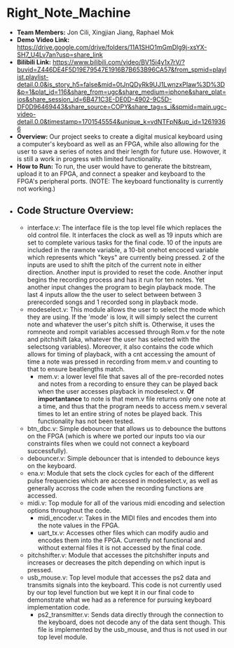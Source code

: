 # Right_Note_Machine
- **Team Members:** Jon Cili, Xingjian Jiang, Raphael Mok
- **Demo Video Link:** https://drive.google.com/drive/folders/11A1SHO1mGmDlg9j-xsYX-SH7_U4Lv7an?usp=share_link
- **Bilibili Link:** https://www.bilibili.com/video/BV15i4y1x7rV/?buvid=Z446DE4F5D19E79547E1916B7B653B96CA57&from_spmid=playlist.playlist-detail.0.0&is_story_h5=false&mid=0tJnQDyRk9UJ1LwnzxPIaw%3D%3D&p=1&plat_id=116&share_from=ugc&share_medium=iphone&share_plat=ios&share_session_id=6B471C3E-DE0D-4902-9C5D-DF0D96469443&share_source=COPY&share_tag=s_i&spmid=main.ugc-video-detail.0.0&timestamp=1701545554&unique_k=vdNTFpN&up_id=12619366
- **Overview:** Our project seeks to create a digital musical keyboard using a computer's keyboard as well as an FPGA, while also allowing for the user to save a series of notes and their length for future use. Howover, it is still a work in progress with limited functionality.
- **How to Run:** To run, the user would have to generate the bitstream, upload it to an FPGA, and connect a speaker and keyboard to the FPGA's peripheral ports. (NOTE: The keyboard functionality is currently not working.)
- ## **Code Structure Overview:**
  - interface.v: The interface file is the top level file which replaces the old control file. It interfaces the clock as well as 19 inputs which are set to complete various tasks for the final code. 10 of the inputs are included in the rawnote variable, a 10-bit onehot encoced variable which represents which "keys" are currently being pressed. 2 of the inputs are used to shift the pitch of the current note in either direction. Another input is provided to reset the code. Another input begins the recording process and has it run for ten notes. Yet another input changes the program to begin playback mode. The last 4 inputs allow the the user to select between between 3 prerecorded songs and 1 recorded song in playback mode.
  - modeselect.v: This module allows the user to select the mode which they are using. If the 'mode' is low, it will simply select the current note and whatever the user's pitch shift is. Otherwise, it uses the romneote and rompit variables accessed through Rom.v for the note and pitchshift (aka, whatever the user has selected with the selectsong variables). Moreover, it also contains the code which allows for timing of playback, with a cnt accessing the amount of time a note was pressed in recording from mem.v and counting to that to ensure beatlengths match.
    - mem.v: a lower level file that saves all of the pre-recorded notes and notes from a recording to ensure they can be played back when the user accesses playback in modeselect.v. **Of importantance** to note is that mem.v file returns only one note at a time, and thus that the program needs to access mem.v several times to let an entire string of notes be played back. This functionality has not been tested.
  - btn_dbc.v: Simple debouncer that allows us to debounce the buttons on the FPGA (which is where we ported our inputs too via our constraints files when we could not connect a keyboard successfully).
  - debouncer.v: Simple debouncer that is intended to debounce keys on the keyboard.
  - ena.v: Module that sets the clock cycles for each of the different pulse frequencies which are accessed in modeselect.v, as well as generally accross the code when the recording functions are accessed.
  - midi.v: Top module for all of the various midi encoding and selection options throughout the code.
    - midi_encoder.v: Takes in the MIDI files and encodes them into the note values in the FPGA.
    - uart_tx.v: Accesses other files which can modify audio and encodes them into the FPGA. Currently not functional and without external files it is not accessed by the final code.
  - pitchshifter.v: Module that accesses the pitchshifter inputs and increases or decreases the pitch depending on which input is pressed.
  - usb_mouse.v: Top level module that accesses the ps2 data and transmits signals into the keyboard. This code is not currently used by our top level function but we kept it in our final code to demonstrate what we had as a reference for pursuing keyboard implementation code.
    - ps2_transmitter.v: Sends data directly through the connection to the keyboard, does not decode any of the data sent though. This file is implemented by the usb_mouse, and thus is not used in our top level module.
